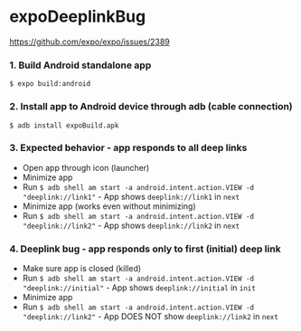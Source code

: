 # expoDeeplinkBug
https://github.com/expo/expo/issues/2389

### 1. Build Android standalone app
`$ expo build:android`

### 2. Install app to Android device through adb (cable connection)
`$ adb install expoBuild.apk`

### 3. Expected behavior - app responds to all deep links
* Open app through icon (launcher)
* Minimize app
* Run `$ adb shell am start -a android.intent.action.VIEW -d "deeplink://link1"` - App shows `deeplink://link1` in `next`
* Minimize app (works even without minimizing)
* Run `$ adb shell am start -a android.intent.action.VIEW -d "deeplink://link2"` - App shows `deeplink://link2` in `next`

### 4. Deeplink bug - app responds only to first (initial) deep link
* Make sure app is closed (killed)
* Run `$ adb shell am start -a android.intent.action.VIEW -d "deeplink://initial"` - App shows `deeplink://initial` in `init`
* Minimize app
* Run `$ adb shell am start -a android.intent.action.VIEW -d "deeplink://link2"` - App DOES NOT show `deeplink://link2` in `next`
